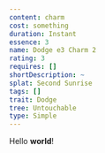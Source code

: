 ```yaml
---
content: charm
cost: something
duration: Instant
essence: 3
name: Dodge e3 Charm 2
rating: 3
requires: []
shortDescription: ~
splat: Second Sunrise
tags: []
trait: Dodge
tree: Untouchable
type: Simple
---
```


Hello **world**!
